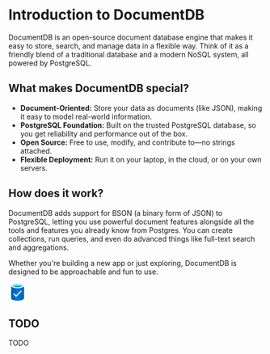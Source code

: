 # Introduction to DocumentDB

DocumentDB is an open-source document database engine that makes it easy to store, search, and manage data in a flexible way. Think of it as a friendly blend of a traditional database and a modern NoSQL system, all powered by PostgreSQL.

## What makes DocumentDB special?
- **Document-Oriented:** Store your data as documents (like JSON), making it easy to model real-world information.
- **PostgreSQL Foundation:** Built on the trusted PostgreSQL database, so you get reliability and performance out of the box.
- **Open Source:** Free to use, modify, and contribute to—no strings attached.
- **Flexible Deployment:** Run it on your laptop, in the cloud, or on your own servers.

## How does it work?
DocumentDB adds support for BSON (a binary form of JSON) to PostgreSQL, letting you use powerful document features alongside all the tools and features you already know from Postgres. You can create collections, run queries, and even do advanced things like full-text search and aggregations.

Whether you're building a new app or just exploring, DocumentDB is designed to be approachable and fun to use.

![Illustration of a database with a check mark symbol in the center to indicate production readiness.](media/introduction/database.svg)

## TODO

TODO
